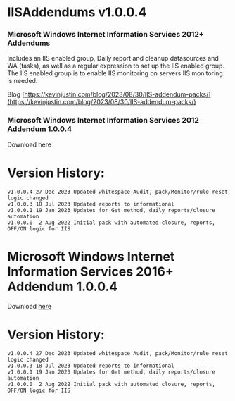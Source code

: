 # IISAddendums v1.0.0.4
### Microsoft Windows Internet Information Services 2012+ Addendums
Includes an IIS enabled group, Daily report and cleanup datasources and WA (tasks), as well as a regular expression to set up the IIS enabled group.  
The IIS enabled group is to enable IIS monitoring on servers IIS monitoring is needed.

Blog [https://kevinjustin.com/blog/2023/08/30/IIS-addendum-packs/](https://kevinjustin.com/blog/2023/08/30/IIS-addendum-packs/)


### Microsoft Windows Internet Information Services 2012 Addendum 1.0.0.4

Download here

# Version History:
```
v1.0.0.4 27 Dec 2023 Updated whitespace Audit, pack/Monitor/rule reset logic changed
v1.0.0.3 18 Jul 2023 Updated reports to informational
v1.0.0.1 19 Jan 2023 Updates for Get method, daily reports/closure automation
v1.0.0.0  2 Aug 2022 Initial pack with automated closure, reports, OFF/ON logic for IIS
```

# Microsoft Windows Internet Information Services 2016+ Addendum 1.0.0.4

Download [here](https://github.com/theKevinJustin/IISAddendums/blob/main/Microsoft.Windows.Internet.Information.Services.2016.Addendum.xml)

# Version History:
```
v1.0.0.4 27 Dec 2023 Updated whitespace Audit, pack/Monitor/rule reset logic changed
v1.0.0.3 18 Jul 2023 Updated reports to informational
v1.0.0.1 19 Jan 2023 Updates for Get method, daily reports/closure automation
v1.0.0.0  2 Aug 2022 Initial pack with automated closure, reports, OFF/ON logic for IIS
```
